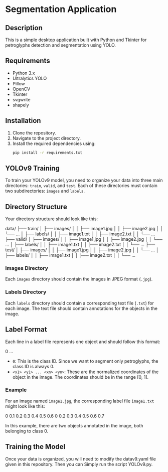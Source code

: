 # Segmentation Application

## Description
This is a simple desktop application built with Python and Tkinter for petroglyphs detection and segmentation using YOLO.

## Requirements
- Python 3.x
- Ultralytics YOLO
- Pillow
- OpenCV
- Tkinter
- svgwrite
- shapely

## Installation
1. Clone the repository.
2. Navigate to the project directory.
3. Install the required dependencies using:
    ```bash
    pip install -r requirements.txt
    ```

## YOLOv9 Training
To train your YOLOv9 model, you need to organize your data into three main directories: `train`, `valid`, and `test`. Each of these directories must contain two subdirectories: `images` and `labels`.

## Directory Structure

Your directory structure should look like this:

data/
├── train/
│ ├── images/
│ │ ├── image1.jpg
│ │ ├── image2.jpg
│ │ └── ...
│ ├── labels/
│ │ ├── image1.txt
│ │ ├── image2.txt
│ │ └── ...
├── valid/
│ ├── images/
│ │ ├── image1.jpg
│ │ ├── image2.jpg
│ │ └── ...
│ ├── labels/
│ │ ├── image1.txt
│ │ ├── image2.txt
│ │ └── ...
├── test/
│ ├── images/
│ │ ├── image1.jpg
│ │ ├── image2.jpg
│ │ └── ...
│ ├── labels/
│ │ ├── image1.txt
│ │ ├── image2.txt
│ │ └── ...


### Images Directory

Each `images` directory should contain the images in JPEG format (`.jpg`).

### Labels Directory

Each `labels` directory should contain a corresponding text file (`.txt`) for each image. The text file should contain annotations for the objects in the image.

## Label Format

Each line in a label file represents one object and should follow this format:

0 <x1> <y1> ... <xn> <yn>

- `0`: This is the class ID. Since we want to segment only petroglyphs, the class ID is always 0.
- `<x1> <y1> ... <xn> <yn>`: These are the normalized coordinates of the object in the image. The coordinates should be in the range [0, 1].

### Example

For an image named `image1.jpg`, the corresponding label file `image1.txt` might look like this:

0 0.1 0.2 0.3 0.4 0.5 0.6
0 0.2 0.3 0.4 0.5 0.6 0.7

In this example, there are two objects annotated in the image, both belonging to class 0.

## Training the Model

Once your data is organized, you will need to modify the datav9.yaml file given in this repository. Then you can Simply run the script YOLOv9.py.
